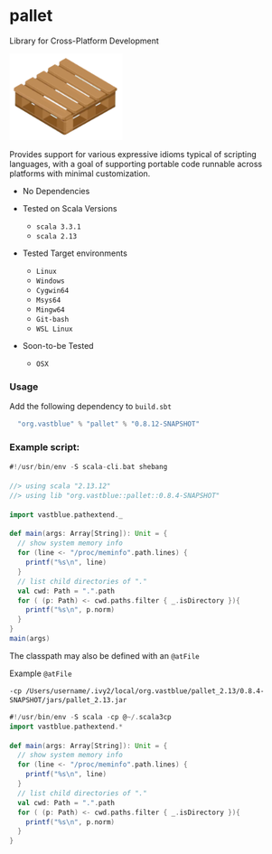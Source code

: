 # pallet
Library for Cross-Platform Development

<img alt="pallet image" width=200 src="images/wooden-pallet.png">

Provides support for various expressive idioms typical of scripting languages, with a goal of supporting portable code runnable across platforms with minimal customization.

* No Dependencies

* Tested on Scala Versions
  * `scala 3.3.1`
  * `scala 2.13`

* Tested Target environments
  * `Linux`
  * `Windows`
  * `Cygwin64`
  * `Msys64`
  * `Mingw64`
  * `Git-bash`
  * `WSL Linux`

* Soon-to-be Tested
  * `OSX`

### Usage

Add the following dependency to `build.sbt`
```sbt
  "org.vastblue" % "pallet" % "0.8.12-SNAPSHOT"
```

### Example script:
```scala
#!/usr/bin/env -S scala-cli.bat shebang

//> using scala "2.13.12"
//> using lib "org.vastblue::pallet::0.8.4-SNAPSHOT"

import vastblue.pathextend._

def main(args: Array[String]): Unit = {
  // show system memory info
  for (line <- "/proc/meminfo".path.lines) {
    printf("%s\n", line)
  }
  // list child directories of "."
  val cwd: Path = ".".path
  for ( (p: Path) <- cwd.paths.filter { _.isDirectory }){
    printf("%s\n", p.norm)
  }
}
main(args)
```

The classpath may also be defined with an `@atFile`

Example `@atFile` 
```
-cp /Users/username/.ivy2/local/org.vastblue/pallet_2.13/0.8.4-SNAPSHOT/jars/pallet_2.13.jar
```

```scala
#!/usr/bin/env -S scala -cp @~/.scala3cp
import vastblue.pathextend.*

def main(args: Array[String]): Unit = {
  // show system memory info
  for (line <- "/proc/meminfo".path.lines) {
    printf("%s\n", line)
  }
  // list child directories of "."
  val cwd: Path = ".".path
  for ( (p: Path) <- cwd.paths.filter { _.isDirectory }){
    printf("%s\n", p.norm)
  }
}
```


